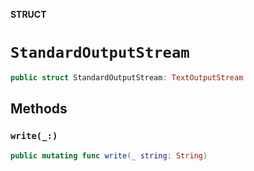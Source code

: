 **STRUCT**

# `StandardOutputStream`

```swift
public struct StandardOutputStream: TextOutputStream
```

## Methods
### `write(_:)`

```swift
public mutating func write(_ string: String)
```

